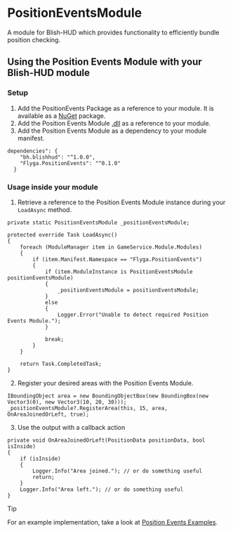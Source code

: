 # PositionEventsModule
A module for Blish-HUD which provides functionality to efficiently bundle position checking.

## Using the Position Events Module with your Blish-HUD module
### Setup
1. Add the PositionEvents Package as a reference to your module. It is available as a [NuGet](https://www.nuget.org/packages/PositionEvents) package.
2. Add the Position Events Module [.dll](https://github.com/Flyga-M/PositionEventsModule/releases/) as a reference to your module.
3. Add the Position Events Module as a dependency to your module manifest.
```
dependencies": {
    "bh.blishhud": "^1.0.0",
	"Flyga.PositionEvents": "^0.1.0"
  }
```

### Usage inside your module
1. Retrieve a reference to the Position Events Module instance during your `LoadAsync` method.
```
private static PositionEventsModule _positionEventsModule;

protected override Task LoadAsync()
{
    foreach (ModuleManager item in GameService.Module.Modules)
    {
        if (item.Manifest.Namespace == "Flyga.PositionEvents")
        {
            if (item.ModuleInstance is PositionEventsModule positionEventsModule)
            {
                _positionEventsModule = positionEventsModule;
            }
            else
            {
                Logger.Error("Unable to detect required Position Events Module.");
            }
                    
            break;
        }
    }

    return Task.CompletedTask;
}
```

2. Register your desired areas with the Position Events Module.
```
IBoundingObject area = new BoundingObjectBox(new BoundingBox(new Vector3(0), new Vector3(10, 20, 30)));
_positionEventsModule?.RegisterArea(this, 15, area, OnAreaJoinedOrLeft, true);
```

3. Use the output with a callback action
```
private void OnAreaJoinedOrLeft(PositionData positionData, bool isInside)
{
    if (isInside)
    {
        Logger.Info("Area joined."); // or do something useful
        return;
    }
    Logger.Info("Area left."); // or do something useful
}
```

> [!TIP]
> For an example implementation, take a look at [Position Events Examples](https://github.com/Flyga-M/PositionEventsExample).